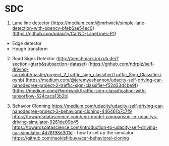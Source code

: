 # SDC

1. Lane line detector (https://medium.com/@mrhwick/simple-lane-detection-with-opencv-bfeb6ae54ec0) (https://github.com/udacity/CarND-LaneLines-P1)
 - Edge detector
 - Hough transform
 
2. Road Signs Detector (http://benchmark.ini.rub.de/?section=gtsrb&subsection=dataset) (https://github.com/ndrplz/self-driving-car/blob/master/project_2_traffic_sign_classifier/Traffic_Sign_Classifier.ipynb) (https://medium.com/@jeremyeshannon/udacity-self-driving-car-nanodegree-project-2-traffic-sign-classifier-f52d33d4be9f) (https://medium.com/@mrhwick/traffic-sign-classification-with-tensorflow-524caca13b2b)

3. Behavior Clonning
https://medium.com/udacity/udacity-self-driving-car-nanodegree-project-3-behavioral-cloning-446461b7c7f9
https://towardsdatascience.com/cnn-model-comparison-in-udacitys-driving-simulator-9261de09b45
https://towardsdatascience.com/introduction-to-udacity-self-driving-car-simulator-4d78198d301d - how to set up the simulator
https://github.com/naokishibuya/car-behavioral-cloning
